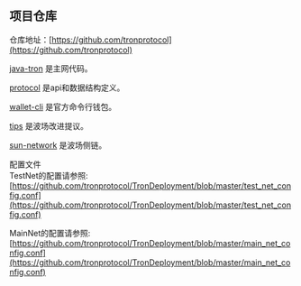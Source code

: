## 项目仓库

仓库地址：[https://github.com/tronprotocol](https://github.com/tronprotocol)   

[java-tron](https://github.com/tronprotocol/java-tron) 是主网代码。    

[protocol](https://github.com/tronprotocol/protocol) 是api和数据结构定义。     

[wallet-cli](https://github.com/tronprotocol/wallet-cli) 是官方命令行钱包。     

[tips](https://github.com/tronprotocol/tips) 是波场改进提议。   

[sun-network](https://github.com/tronprotocol/sun-network) 是波场侧链。      


配置文件     
TestNet的配置请参照:
[https://github.com/tronprotocol/TronDeployment/blob/master/test_net_config.conf](https://github.com/tronprotocol/TronDeployment/blob/master/test_net_config.conf)  

MainNet的配置请参照:
[https://github.com/tronprotocol/TronDeployment/blob/master/main_net_config.conf](https://github.com/tronprotocol/TronDeployment/blob/master/main_net_config.conf)


